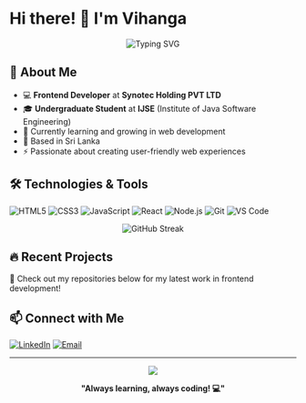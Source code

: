 # Hi there! 👋 I'm Vihanga

<div align="center">
  <img src="https://readme-typing-svg.herokuapp.com?font=Fira+Code&pause=1000&color=36BCF7&center=true&vCenter=true&width=435&lines=Frontend+Developer;IJSE+Student;Building+Amazing+Web+Apps" alt="Typing SVG" />
</div>

## 🚀 About Me

- 💻 **Frontend Developer** at **Synotec Holding PVT LTD**
- 🎓 **Undergraduate Student** at **IJSE** (Institute of Java Software Engineering)
- 🌱 Currently learning and growing in web development
- 📍 Based in Sri Lanka
- ⚡ Passionate about creating user-friendly web experiences

## 🛠️ Technologies & Tools

![HTML5](https://img.shields.io/badge/HTML5-E34F26?style=flat-square&logo=html5&logoColor=white)
![CSS3](https://img.shields.io/badge/CSS3-1572B6?style=flat-square&logo=css3&logoColor=white)
![JavaScript](https://img.shields.io/badge/JavaScript-F7DF1E?style=flat-square&logo=javascript&logoColor=black)
![React](https://img.shields.io/badge/React-20232A?style=flat-square&logo=react&logoColor=61DAFB)
![Node.js](https://img.shields.io/badge/Node.js-43853D?style=flat-square&logo=node.js&logoColor=white)
![Git](https://img.shields.io/badge/Git-F05032?style=flat-square&logo=git&logoColor=white)
![VS Code](https://img.shields.io/badge/VS_Code-0078D4?style=flat-square&logo=visual%20studio%20code&logoColor=white)


<div align="center">
  <img src="https://github-readme-streak-stats.herokuapp.com/?user=vihnagasynotec&theme=dark" alt="GitHub Streak" />
</div>

## 🔥 Recent Projects

🚀 Check out my repositories below for my latest work in frontend development!

## 📫 Connect with Me

[![LinkedIn](https://img.shields.io/badge/LinkedIn-0077B5?style=flat-square&logo=linkedin&logoColor=white)](https://linkedin.com/in/yourprofile)
[![Email](https://img.shields.io/badge/Email-D14836?style=flat-square&logo=gmail&logoColor=white)](mailto:your.email@gmail.com)

---

<div align="center">
  <img src="https://komarev.com/ghpvc/?username=vihnagasynotec&color=blueviolet&style=flat-square&label=Profile+Views" />
  
  **"Always learning, always coding! 💻"**
</div>
